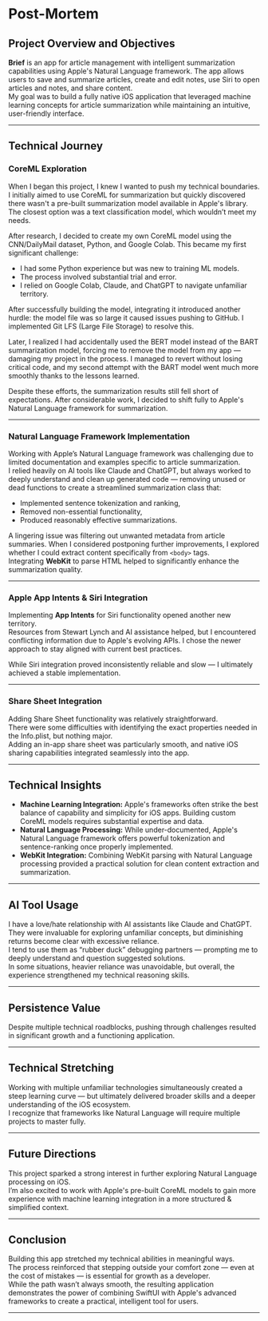 # Post-Mortem

## Project Overview and Objectives

**Brief** is an app for article management with intelligent summarization capabilities using Apple's Natural Language framework. The app allows users to save and summarize articles, create and edit notes, use Siri to open articles and notes, and share content.  
My goal was to build a fully native iOS application that leveraged machine learning concepts for article summarization while maintaining an intuitive, user-friendly interface.

---

## Technical Journey

### CoreML Exploration

When I began this project, I knew I wanted to push my technical boundaries. I initially aimed to use CoreML for summarization but quickly discovered there wasn't a pre-built summarization model available in Apple's library. The closest option was a text classification model, which wouldn’t meet my needs.

After research, I decided to create my own CoreML model using the CNN/DailyMail dataset, Python, and Google Colab. This became my first significant challenge:

- I had some Python experience but was new to training ML models.
- The process involved substantial trial and error.
- I relied on Google Colab, Claude, and ChatGPT to navigate unfamiliar territory.

After successfully building the model, integrating it introduced another hurdle: the model file was so large it caused issues pushing to GitHub. I implemented Git LFS (Large File Storage) to resolve this.

Later, I realized I had accidentally used the BERT model instead of the BART summarization model, forcing me to remove the model from my app — damaging my project in the process. I managed to revert without losing critical code, and my second attempt with the BART model went much more smoothly thanks to the lessons learned.

Despite these efforts, the summarization results still fell short of expectations. After considerable work, I decided to shift fully to Apple's Natural Language framework for summarization.

---

### Natural Language Framework Implementation

Working with Apple’s Natural Language framework was challenging due to limited documentation and examples specific to article summarization.  
I relied heavily on AI tools like Claude and ChatGPT, but always worked to deeply understand and clean up generated code — removing unused or dead functions to create a streamlined summarization class that:

- Implemented sentence tokenization and ranking,
- Removed non-essential functionality,
- Produced reasonably effective summarizations.

A lingering issue was filtering out unwanted metadata from article summaries. When I considered postponing further improvements, I explored whether I could extract content specifically from `<body>` tags.  
Integrating **WebKit** to parse HTML helped to significantly enhance the summarization quality.

---

### Apple App Intents & Siri Integration

Implementing **App Intents** for Siri functionality opened another new territory.  
Resources from Stewart Lynch and AI assistance helped, but I encountered conflicting information due to Apple's evolving APIs. I chose the newer approach to stay aligned with current best practices.

While Siri integration proved inconsistently reliable and slow — I ultimately achieved a stable implementation.

---

### Share Sheet Integration

Adding Share Sheet functionality was relatively straightforward.  
There were some difficulties with identifying the exact properties needed in the Info.plist, but nothing major.  
Adding an in-app share sheet was particularly smooth, and native iOS sharing capabilities integrated seamlessly into the app.

---

## Technical Insights

- **Machine Learning Integration:** Apple's frameworks often strike the best balance of capability and simplicity for iOS apps. Building custom CoreML models requires substantial expertise and data.
- **Natural Language Processing:** While under-documented, Apple's Natural Language framework offers powerful tokenization and sentence-ranking once properly implemented.
- **WebKit Integration:** Combining WebKit parsing with Natural Language processing provided a practical solution for clean content extraction and summarization.

---

## AI Tool Usage

I have a love/hate relationship with AI assistants like Claude and ChatGPT.  
They were invaluable for exploring unfamiliar concepts, but diminishing returns become clear with excessive reliance.  
I tend to use them as “rubber duck” debugging partners — prompting me to deeply understand and question suggested solutions.  
In some situations, heavier reliance was unavoidable, but overall, the experience strengthened my technical reasoning skills.

---

## Persistence Value

Despite multiple technical roadblocks, pushing through challenges resulted in significant growth and a functioning application.

---

## Technical Stretching

Working with multiple unfamiliar technologies simultaneously created a steep learning curve — but ultimately delivered broader skills and a deeper understanding of the iOS ecosystem.  
I recognize that frameworks like Natural Language will require multiple projects to master fully.

---

## Future Directions

This project sparked a strong interest in further exploring Natural Language processing on iOS.  
I’m also excited to work with Apple's pre-built CoreML models to gain more experience with machine learning integration in a more structured & simplified context.

---

## Conclusion

Building this app stretched my technical abilities in meaningful ways.  
The process reinforced that stepping outside your comfort zone — even at the cost of mistakes — is essential for growth as a developer.  
While the path wasn’t always smooth, the resulting application demonstrates the power of combining SwiftUI with Apple's advanced frameworks to create a practical, intelligent tool for users.

---
